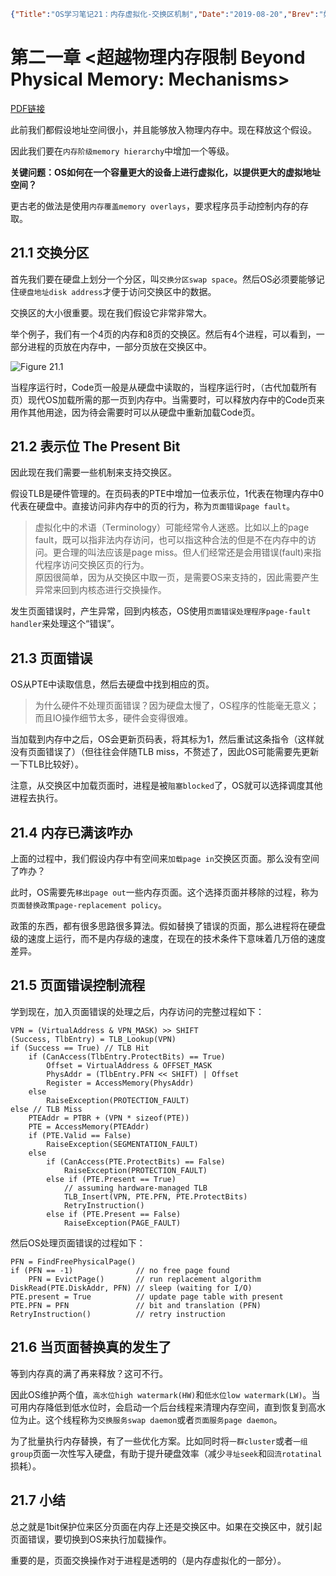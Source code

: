 ```json lw-blog-meta
{"Title":"OS学习笔记21：内存虚拟化-交换区机制","Date":"2019-08-20","Brev":"如果内存不够，就把一部分数据放在硬盘交换区中。","Tags":["OS"]}
```



# 第二一章 <超越物理内存限制 Beyond Physical Memory: Mechanisms>

[PDF链接](http://pages.cs.wisc.edu/~remzi/OSTEP/vm-beyondphys.pdf)

此前我们都假设地址空间很小，并且能够放入物理内存中。现在释放这个假设。

因此我们要在`内存阶级memory hierarchy`中增加一个等级。

**关键问题：OS如何在一个容量更大的设备上进行虚拟化，以提供更大的虚拟地址空间？**

更古老的做法是使用`内存覆盖memory overlays`，要求程序员手动控制内存的存取。

## 21.1 交换分区

首先我们要在硬盘上划分一个分区，叫`交换分区swap space`。然后OS必须要能够记住`硬盘地址disk address`才便于访问交换区中的数据。

交换区的大小很重要。现在我们假设它非常非常大。

举个例子，我们有一个4页的内存和8页的交换区。然后有4个进程，可以看到，一部分进程的页放在内存中，一部分页放在交换区中。

![Figure 21.1](/static/blog/2019-08-20-Fig-21-1.png)

当程序运行时，Code页一般是从硬盘中读取的，当程序运行时，（古代加载所有页）现代OS加载所需的那一页到内存中。当需要时，可以释放内存中的Code页来用作其他用途，因为待会需要时可以从硬盘中重新加载Code页。

## 21.2 表示位 The Present Bit

因此现在我们需要一些机制来支持交换区。

假设TLB是硬件管理的。在页码表的PTE中增加一位表示位，1代表在物理内存中0代表在硬盘中。直接访问非内存中的页的行为，称为`页面错误page fault`。

> 虚拟化中的术语（Terminology）可能经常令人迷惑。比如以上的page fault，既可以指非法内存访问，也可以指这种合法的但是不在内存中的访问。更合理的叫法应该是page miss。但人们经常还是会用错误(fault)来指代程序访问交换区页的行为。  
> 原因很简单，因为从交换区中取一页，是需要OS来支持的，因此需要产生异常来回到内核态进行交换操作。

发生页面错误时，产生异常，回到内核态，OS使用`页面错误处理程序page-fault handler`来处理这个“错误”。

## 21.3 页面错误

OS从PTE中读取信息，然后去硬盘中找到相应的页。

> 为什么硬件不处理页面错误？因为硬盘太慢了，OS程序的性能毫无意义；而且IO操作细节太多，硬件会变得很难。

当加载到内存中之后，OS会更新页码表，将其标为1，然后重试这条指令（这样就没有页面错误了）（但往往会伴随TLB miss，不赘述了，因此OS可能需要先更新一下TLB比较好）。

注意，从交换区中加载页面时，进程是被`阻塞blocked`了，OS就可以选择调度其他进程去执行。

## 21.4 内存已满该咋办

上面的过程中，我们假设内存中有空间来`加载page in`交换区页面。那么没有空间了咋办？

此时，OS需要先`移出page out`一些内存页面。这个选择页面并移除的过程，称为`页面替换政策page-replacement policy`。

政策的东西，都有很多思路很多算法。假如替换了错误的页面，那么进程将在硬盘级的速度上运行，而不是内存级的速度，在现在的技术条件下意味着几万倍的速度差异。

## 21.5 页面错误控制流程

学到现在，加入页面错误的处理之后，内存访问的完整过程如下：

```pseudo
VPN = (VirtualAddress & VPN_MASK) >> SHIFT
(Success, TlbEntry) = TLB_Lookup(VPN)
if (Success == True) // TLB Hit
    if (CanAccess(TlbEntry.ProtectBits) == True)
        Offset = VirtualAddress & OFFSET_MASK
        PhysAddr = (TlbEntry.PFN << SHIFT) | Offset
        Register = AccessMemory(PhysAddr)
    else
        RaiseException(PROTECTION_FAULT)
else // TLB Miss
    PTEAddr = PTBR + (VPN * sizeof(PTE))
    PTE = AccessMemory(PTEAddr)
    if (PTE.Valid == False)
        RaiseException(SEGMENTATION_FAULT)
    else
        if (CanAccess(PTE.ProtectBits) == False)
            RaiseException(PROTECTION_FAULT)
        else if (PTE.Present == True)
            // assuming hardware-managed TLB
            TLB_Insert(VPN, PTE.PFN, PTE.ProtectBits)
            RetryInstruction()
        else if (PTE.Present == False)
            RaiseException(PAGE_FAULT)
```

然后OS处理页面错误的过程如下：

```pseudo
PFN = FindFreePhysicalPage()
if (PFN == -1)              // no free page found
    PFN = EvictPage()       // run replacement algorithm
DiskRead(PTE.DiskAddr, PFN) // sleep (waiting for I/O)
PTE.present = True          // update page table with present
PTE.PFN = PFN               // bit and translation (PFN)
RetryInstruction()          // retry instruction
```

## 21.6 当页面替换真的发生了

等到内存真的满了再来释放？这可不行。

因此OS维护两个值，`高水位high watermark(HW)`和`低水位low watermark(LW)`。当可用内存降低到低水位时，会启动一个后台线程来清理内存空间，直到恢复到高水位为止。这个线程称为`交换服务swap daemon`或者`页面服务page daemon`。

为了批量执行内存替换，有了一些优化方案。比如同时将`一群cluster`或者`一组group`页面一次性写入硬盘，有助于提升硬盘效率（减少`寻址seek`和`回流rotatinal`损耗）。

## 21.7 小结

总之就是1bit保护位来区分页面在内存上还是交换区中。如果在交换区中，就引起页面错误，要切换到OS来执行加载操作。

重要的是，页面交换操作对于进程是透明的（是内存虚拟化的一部分）。
